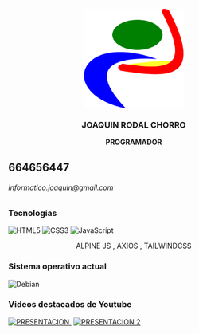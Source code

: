 <p align="center" width="300">
 <img align="center" width="200" src='https://github.com/joaquinrodal/joaquinrodal/blob/master/logo_1024x1024.png' alt='JOAQUIN' />
  <h3 align="center">JOAQUIN RODAL CHORRO </h3>
</p>
<p align="center">
 <strong>PROGRAMADOR</strong>
 </p>
 <p align="center">
 <h2>664656447</h2>
  </p>
  <p align="center">
<h6>informatico.joaquin@gmail.com</h6>
</p>

### Tecnologías
<img alt="HTML5" src="https://img.shields.io/badge/html5-%23E34F26.svg?style=for-the-badge&logo=html5&logoColor=white"/> <img alt="CSS3" src="https://img.shields.io/badge/css3-%231572B6.svg?style=for-the-badge&logo=css3&logoColor=white"/>  <img alt="JavaScript" src="https://img.shields.io/badge/javascript-%23323330.svg?style=for-the-badge&logo=javascript&logoColor=%23F7DF1E"/>
<p align="center">
 ALPINE JS       ,       AXIOS        ,         TAILWINDCSS
</p>

 ### Sistema operativo actual
<img alt="Debian" src="https://img.shields.io/badge/Debian-D70A53?style=for-the-badge&logo=debian&logoColor=white" /> 




### Videos destacados de Youtube
<a href='https://www.youtube.com/watch?v=XKM0KJMfLYk&t=7s' target='_blank' style='margin-right:4px'>
  <img width='30%' src='https://github.com/joaquinrodal/joaquinrodal/blob/master/PORTADA1.png' alt='PRESENTACION' />
</a>

<a href='https://www.youtube.com/watch?v=iwqeOKCcsik' target='_blank' style='margin-right:4px'>
  <img width='30%' src='https://github.com/joaquinrodal/joaquinrodal/blob/master/PORTADA5.png' alt='PRESENTACION 2' />
</a>

